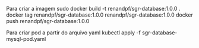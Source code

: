 Para criar a imagem
sudo docker build -t renandpf/sgr-database:1.0.0 .
docker tag renandpf/sgr-database:1.0.0 renandpf/sgr-database:1.0.0
docker push renandpf/sgr-database:1.0.0

Para criar pod a partir do arquivo yaml
kubectl apply -f sgr-database-mysql-pod.yaml